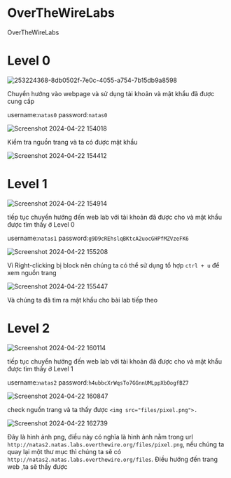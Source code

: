# OverTheWireLabs
OverTheWireLabs

# Level 0 
![253224368-8db0502f-7e0c-4055-a754-7b15db9a8598](https://github.com/trishuy/OverTheWireLabs/assets/95763623/5740b66f-0f46-4163-9a0e-da34bcc4e3ad)

Chuyển hướng vào webpage và sử dụng tài khoản và mật khẩu đã được cung cấp 

username:```natas0```          password:```natas0```

![Screenshot 2024-04-22 154018](https://github.com/trishuy/OverTheWireLabs/assets/95763623/568505ad-b5fa-4212-a6d6-ee4a074cd8ce)

Kiểm tra nguồn trang và ta có được mật khẩu 

![Screenshot 2024-04-22 154412](https://github.com/trishuy/OverTheWireLabs/assets/95763623/86920ea2-6adf-4f17-8881-f9e5e114fbc4)

# Level 1
![Screenshot 2024-04-22 154914](https://github.com/trishuy/OverTheWireLabs/assets/95763623/c270a5f2-5850-43ea-9d50-99abdc77b60a)

tiếp tục chuyển hướng đến web lab với tài khoản đã được cho và mật khẩu được tìm thấy ở Level 0

username:```natas1```          password:```g9D9cREhslqBKtcA2uocGHPfMZVzeFK6```

![Screenshot 2024-04-22 155208](https://github.com/trishuy/OverTheWireLabs/assets/95763623/caf52944-c53e-4e96-938b-c8b9f14cbccb)

Vì Right-clicking bị block nên chúng ta có thể sử dụng tổ hợp ```ctrl + u``` để xem nguồn trang 

![Screenshot 2024-04-22 155447](https://github.com/trishuy/OverTheWireLabs/assets/95763623/8c3fcd1f-cd55-4883-acbc-b8dbbedae0c1)

Và chúng ta đã tìm ra mật khẩu cho bài lab tiếp theo

# Level 2
![Screenshot 2024-04-22 160114](https://github.com/trishuy/OverTheWireLabs/assets/95763623/ff661f71-9bca-48a5-9338-6309f8230cc7)

tiếp tục chuyển hướng đến web lab với tài khoản đã được cho và mật khẩu được tìm thấy ở Level 1

username:```natas2```          password:```h4ubbcXrWqsTo7GGnnUMLppXbOogfBZ7```

![Screenshot 2024-04-22 160847](https://github.com/trishuy/OverTheWireLabs/assets/95763623/5b14a627-a32b-4f8e-864a-9d4f92f9a94a)

check nguồn trang và ta thấy được ```<img src="files/pixel.png">. ```

![Screenshot 2024-04-22 162739](https://github.com/trishuy/OverTheWireLabs/assets/95763623/351a9df1-4c11-4125-911d-a9f2d5885c61)

Đây là hình ảnh png, điều này có nghĩa là hình ảnh nằm trong url ```http://natas2.natas.labs.overthewire.org/files/pixel.png```, nếu chúng ta quay lại một thư mục thì chúng ta sẽ có ```http://natas2.natas.labs.overthewire.org/files```. Điều hướng đến trang web ,ta sẽ thấy được 







